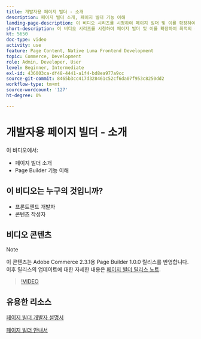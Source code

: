 ```yaml
---
title: 개발자용 페이지 빌더 - 소개
description: 페이지 빌더 소개, 페이지 빌더 기능 이해
landing-page-description: 이 비디오 시리즈를 시청하여 페이지 빌더 및 이를 확장하여 최적의 콘텐츠를 만드는 방법에 대해 알아보십시오 [!DNL Commerce] 상점 환경.
short-description: 이 비디오 시리즈를 시청하여 페이지 빌더 및 이를 확장하여 최적의 콘텐츠를 만드는 방법에 대해 알아보십시오 [!DNL Commerce] 상점 환경.
kt: 5650
doc-type: video
activity: use
feature: Page Content, Native Luma Frontend Development
topic: Commerce, Development
role: Admin, Developer, User
level: Beginner, Intermediate
exl-id: 436003ca-df48-4441-a1f4-bd8ea977a9cc
source-git-commit: 8465b3cc417d328461c52cf6da07f953c8250dd2
workflow-type: tm+mt
source-wordcount: '127'
ht-degree: 0%

---
```


# 개발자용 페이지 빌더 - 소개

이 비디오에서:

- 페이지 빌더 소개
- Page Builder 기능 이해

## 이 비디오는 누구의 것입니까?

- 프론트엔드 개발자
- 콘텐츠 작성자

## 비디오 콘텐츠

>[!NOTE]
>
>이 콘텐츠는 Adobe Commerce 2.3.1용 Page Builder 1.0.0 릴리스를 반영합니다. 이후 릴리스의 업데이트에 대한 자세한 내용은 [페이지 빌더 릴리스 노트](https://experienceleague.adobe.com/docs/commerce-admin/page-builder/release-notes.html).

>[!VIDEO](https://video.tv.adobe.com/v/35709?quality=12&learn=on)

## 유용한 리소스

[페이지 빌더 개발자 설명서](https://developer.adobe.com/commerce/frontend-core/page-builder/)

[페이지 빌더 안내서](https://experienceleague.adobe.com/docs/commerce-admin/page-builder/introduction.html)
